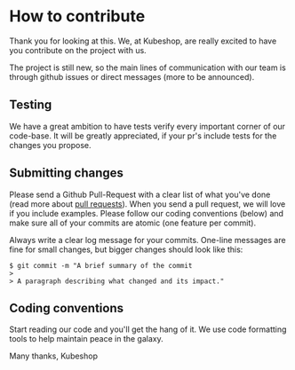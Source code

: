 # How to contribute

Thank you for looking at this. We, at Kubeshop, are really excited to have you contribute on the project with us.

The project is still new, so the main lines of communication with our team is through github issues or direct messages (more to be announced).

## Testing

We have a great ambition to have tests verify every important corner of our code-base. It will be greatly appreciated, if your pr's include tests for the changes you propose.

## Submitting changes

Please send a Github Pull-Request with a clear list of what you've done (read more about [pull requests](http://help.github.com/pull-requests/)). When you send a pull request, we will love if you include examples. Please follow our coding conventions (below) and make sure all of your commits are atomic (one feature per commit).

Always write a clear log message for your commits. One-line messages are fine for small changes, but bigger changes should look like this:

    $ git commit -m "A brief summary of the commit
    > 
    > A paragraph describing what changed and its impact."

## Coding conventions

Start reading our code and you'll get the hang of it. We use code formatting tools to help maintain peace in the galaxy.

Many thanks,
Kubeshop
